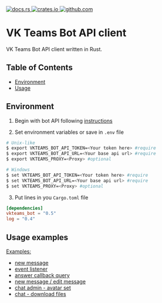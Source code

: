 <div>
<a href="https://docs.rs/vkteams-bot/latest/vkteams_bot/">
    <img src="https://img.shields.io/docsrs/vkteams-bot/latest" alt="docs.rs">
</a>
<a href="https://crates.io/crates/vkteams-bot">
    <img src="https://img.shields.io/crates/v/vkteams-bot" alt="crates.io">
</a>
 <a href="https://github.com/k05h31/vkteams-bot/actions">
    <img src="https://github.com/k05h31/vkteams-bot/workflows/Rust/badge.svg" alt="github.com">
</a>
</div>

# VK Teams Bot API client

VK Teams Bot API client written in Rust.

## Table of Contents

- [Environment](#environment)
- [Usage](#usage-examples)

## Environment

1. Begin with bot API following [instructions](https://teams.vk.com/botapi/?lang=en)

2. Set environment variables or save in `.env` file

```bash
# Unix-like
$ export VKTEAMS_BOT_API_TOKEN=<Your token here> #require
$ export VKTEAMS_BOT_API_URL=<Your base api url> #require
$ export VKTEAMS_PROXY=<Proxy> #optional

# Windows
$ set VKTEAMS_BOT_API_TOKEN=<Your token here> #require
$ set VKTEAMS_BOT_API_URL=<Your base api url> #require
$ set VKTEAMS_PROXY=<Proxy> #optional
```

3. Put lines in you `Cargo.toml` file

```toml
[dependencies]
vkteams_bot = "0.5"
log = "0.4"
```

## Usage examples

[Examples:](examples)

- [new message](examples/new_message.rs)
- [event listener](examples/event_listener.rs)
- [answer callback query](examples/callback_query.rs)
- [new message / edit message](examples/emul_chat_gpt.rs)
- [chat admin - avatar set](examples/chat_admin_avatar_set.rs)
- [chat - download files](examples/chat_get_file.rs)